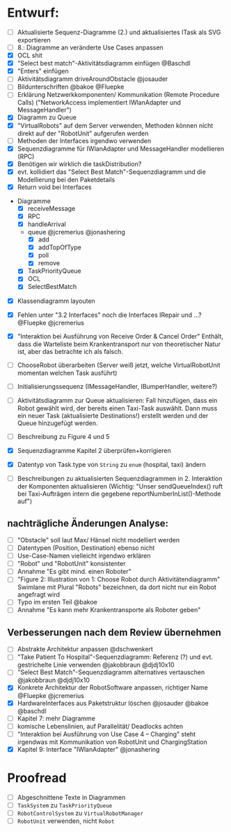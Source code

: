 # Entwurf:

- [ ] Aktualisierte Sequenz-Diagramme (2.) und aktualisiertes ITask als SVG exportieren
- [ ] 8.: Diagramme an veränderte Use Cases anpassen
- [x] OCL shit
- [x] "Select best match"-Aktivitätsdiagramm einfügen @Baschdl 
- [x] "Enters" einfügen
- [ ] Aktivitätsdiagramm driveAroundObstacle @josauder 
- [ ] Bildunterschriften @bakoe @Fluepke 
- [ ] Erklärung Netzwerkkomponenten/ Kommunikation (Remote Procedure Calls) ("NetworkAccess implementiert IWlanAdapter und MessageHandler")
- [x] Diagramm zu Queue
- [x] "VirtualRobots" auf dem Server verwenden, Methoden können nicht direkt auf der "RobotUnit" aufgerufen werden
- [ ] Methoden der Interfaces irgendwo verwenden
- [x] Sequenzdiagramme für IWlanAdapter und MessageHandler modellieren (RPC)
- [x] Benötigen wir wirklich die taskDistribution?
- [x] evt. kollidiert das "Select Best Match"-Sequenzdiagramm und die Modellierung bei den Paketdetails
- [x] Return void bei Interfaces
- Diagramme
  - [x] receiveMessage
  - [x] RPC
  - [x] handleArrival
  - queue @jcremerius @jonashering 
     - [x] add
     - [x] addTopOfType
     - [x] poll
     - [x] remove
  - [x] TaskPriorityQueue
  - [x] OCL
  - [x] SelectBestMatch
- [x] Klassendiagramm layouten
- [x] Fehlen unter "3.2 Interfaces" noch die Interfaces IRepair und ...? @Fluepke @jcremerius 
- [x] "Interaktion bei Ausführung von Receive Order & Cancel Order" Enthält, dass die Warteliste beim Krankentransport nur von theoretischer Natur ist, aber das betrachte ich als falsch.
- [ ] ChooseRobot überarbeiten (Server weiß jetzt, welche VirtualRobotUnit momentan welchen Task ausführt)
- [ ] Initialisierungssequenz (IMessageHandler, IBumperHandler, weitere?)
- [ ] Aktivitätsdiagramm zur Queue aktualisieren: Fall hinzufügen, dass ein Robot gewählt wird, der bereits einen Taxi-Task auswählt. Dann muss ein neuer Task (aktualisierte Destinations!) erstellt werden und der Queue hinzugefügt werden. 
- [ ] Beschreibung zu Figure 4 und 5
- [x] Sequenzdiagramme Kapitel 2 überprüfen+korrigieren
- [x] Datentyp von Task.type von `String` zu `enum` (hospital, taxi) ändern
- [ ] Beschreibungen zu aktualisierten Sequenzdiagrammen in 2. Interaktion der Komponenten aktualisieren (Wichtig: "Unser sendQueueIndex() ruft bei Taxi-Aufträgen intern die gegebene reportNumberInList()-Methode auf")


## nachträgliche Änderungen Analyse:

- [ ] "Obstacle" soll laut Max/ Hänsel nicht modelliert werden
- [ ] Datentypen (Position, Destination) ebenso nicht
- [ ] Use-Case-Namen vielleicht irgendwo erklären
- [ ] "Robot" und "RobotUnit" konsistenter
- [ ] Annahme "Es gibt mind. einen Roboter"
- [ ] "Figure 2: Illustration von 1: Choose Robot durch Aktivitätendiagramm" Swimlane mit Plural "Robots" bezeichnen, da dort nicht nur ein Robot angefragt wird
- [ ] Typo im ersten Teil @bakoe 
- [ ] Annahme "Es kann mehr Krankentransporte als Roboter geben"

## Verbesserungen nach dem Review übernehmen
- [ ] Abstrakte Architektur anpassen @dschwenkert 
- [ ] "Take Patient To Hospital"-Sequenzdiagramm: Referenz (?) und evt. gestrichelte Linie verwenden @jakobbraun @djdj10x10 
- [ ] "Select Best Match"-Sequenzdiagramm alternatives vertauschen @jakobbraun @djdj10x10 
- [x] Konkrete Architektur der RobotSoftware anpassen, richtiger Name @Fluepke @jcremerius 
- [x] HardwareInterfaces aus Paketstruktur löschen @josauder @bakoe @baschdl
- [ ] Kapitel 7: mehr Diagramme
- [ ] komische Lebenslinien, auf Parallelität/ Deadlocks achten
- [ ] "Interaktion bei Ausführung von Use Case 4 – Charging" steht irgendwas mit Kommunikation von RobotUnit und ChargingStation
- [x] Kapitel 9: Interface "IWlanAdapter" @jonashering 

# Proofread

- [ ] Abgeschnittene Texte in Diagrammen
- [ ] `TaskSystem` zu `TaskPriorityQueue`
- [ ] `RobotControlSystem` zu `VirtualRobotManager`
- [ ] `RobotUnit` verwenden, nicht `Robot`
